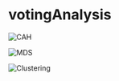 # votingAnalysis

![CAH](https://i.imgur.com/ODtpcnG.png)

![MDS](https://i.imgur.com/RImlUOd.png)

![Clustering](https://i.imgur.com/4bfF7Kl.png)

